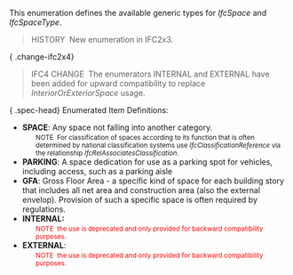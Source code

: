 ﻿This enumeration defines the available generic types for _IfcSpace_ and _IfcSpaceType_.

> HISTORY&nbsp; New enumeration in IFC2x3.

{ .change-ifc2x4}
> IFC4 CHANGE&nbsp; The enumerators INTERNAL and EXTERNAL have been added for upward compatibility to replace _InteriorOrExteriorSpace_ usage.

{ .spec-head}
Enumerated Item Definitions:

<ul>
<li><b>SPACE</b>: Any space not falling into another category.<br>
<ul style="list-style-type:none;">
<li><small>NOTE&nbsp; For classification of spaces according to its
function that is often determined by national classification
systems use <em>IfcClassificationReference</em> via the
relationship <em>IfcRelAssociatesClassification</em>.</small></li>
</ul>
</li>
<li><b>PARKING</b>: A space dedication for use as a parking spot
for vehicles, including access, such as a parking aisle</li>
<li><b>GFA</b>: Gross Floor Area - a specific kind of space for
each building story that includes all net area and construction
area (also the external envelop). Provision of such a specific
space is often required by regulations.</li>
<li><b>INTERNAL:</b>
<ul style="list-style-type:none;">
<li><small><font color="#FF0000">NOTE&nbsp; the use is deprecated and
only provided for backward compatibility
purposes.</font></small></li>
</ul>
</li>
<li><b>EXTERNAL</b>:<br>
<ul style="list-style-type:none;">
<li><small><font color="#FF0000">NOTE&nbsp; the use is deprecated and
only provided for backward compatibility
purposes.</font></small></li>
</ul>
</li>
</ul>